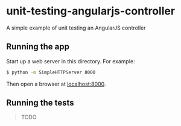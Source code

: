 # unit-testing-angularjs-controller

A simple example of unit testing an AngularJS controller

## Running the app

Start up a web server in this directory. For example:

``` sh
$ python -m SimpleHTTPServer 8000
```

Then open a browser at [localhost:8000](http://localhost:8000/).

## Running the tests

> TODO
